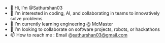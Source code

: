 - 👋 Hi, I’m @Sathurshan03
- 👀 I’m interested in coding, AI, and collaborating in teams to innovatively solve problems  
- 🌱 I’m currently learning engineering @ McMaster
- 💞️ I’m looking to collaborate on software projects, robots, or hackathons
- 📫 How to reach me : Email @sathurshan03@gmail.com

<!---
Sathurshan03/Sathurshan03 is a ✨ special ✨ repository because its `README.md` (this file) appears on your GitHub profile.
You can click the Preview link to take a look at your changes.
--->
